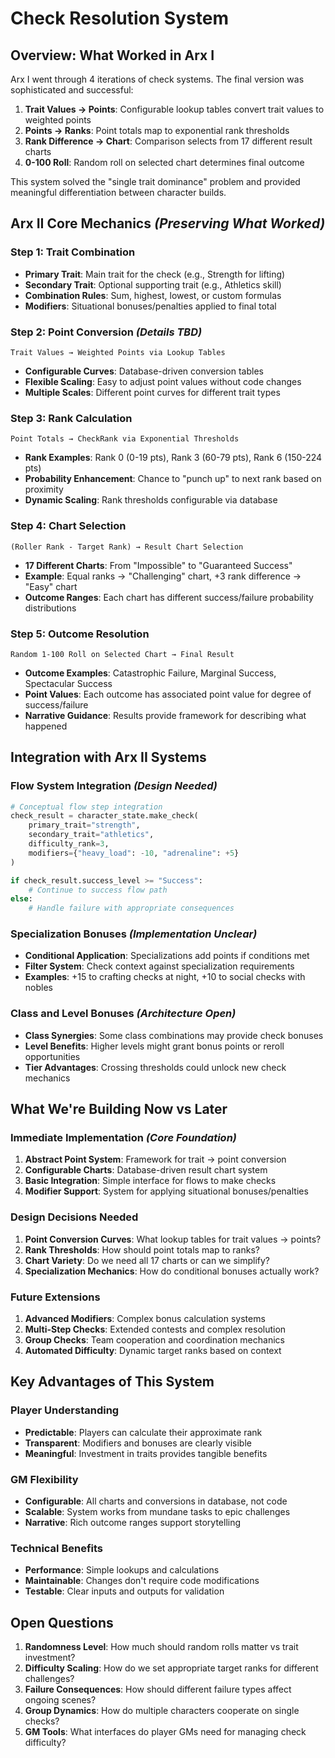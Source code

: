 # Check Resolution System

## Overview: What Worked in Arx I

Arx I went through 4 iterations of check systems. The final version was sophisticated and successful:

1. **Trait Values → Points**: Configurable lookup tables convert trait values to weighted points
2. **Points → Ranks**: Point totals map to exponential rank thresholds  
3. **Rank Difference → Chart**: Comparison selects from 17 different result charts
4. **0-100 Roll**: Random roll on selected chart determines final outcome

This system solved the "single trait dominance" problem and provided meaningful differentiation between character builds.

## Arx II Core Mechanics *(Preserving What Worked)*

### Step 1: Trait Combination
- **Primary Trait**: Main trait for the check (e.g., Strength for lifting)
- **Secondary Trait**: Optional supporting trait (e.g., Athletics skill)  
- **Combination Rules**: Sum, highest, lowest, or custom formulas
- **Modifiers**: Situational bonuses/penalties applied to final total

### Step 2: Point Conversion *(Details TBD)*
```
Trait Values → Weighted Points via Lookup Tables
```
- **Configurable Curves**: Database-driven conversion tables
- **Flexible Scaling**: Easy to adjust point values without code changes
- **Multiple Scales**: Different point curves for different trait types

### Step 3: Rank Calculation
```  
Point Totals → CheckRank via Exponential Thresholds
```
- **Rank Examples**: Rank 0 (0-19 pts), Rank 3 (60-79 pts), Rank 6 (150-224 pts)
- **Probability Enhancement**: Chance to "punch up" to next rank based on proximity
- **Dynamic Scaling**: Rank thresholds configurable via database

### Step 4: Chart Selection
```
(Roller Rank - Target Rank) → Result Chart Selection
```
- **17 Different Charts**: From "Impossible" to "Guaranteed Success"
- **Example**: Equal ranks → "Challenging" chart, +3 rank difference → "Easy" chart
- **Outcome Ranges**: Each chart has different success/failure probability distributions

### Step 5: Outcome Resolution
```
Random 1-100 Roll on Selected Chart → Final Result
```
- **Outcome Examples**: Catastrophic Failure, Marginal Success, Spectacular Success
- **Point Values**: Each outcome has associated point value for degree of success/failure
- **Narrative Guidance**: Results provide framework for describing what happened

## Integration with Arx II Systems

### Flow System Integration *(Design Needed)*
```python
# Conceptual flow step integration
check_result = character_state.make_check(
    primary_trait="strength",
    secondary_trait="athletics",
    difficulty_rank=3,
    modifiers={"heavy_load": -10, "adrenaline": +5}
)

if check_result.success_level >= "Success":
    # Continue to success flow path
else:
    # Handle failure with appropriate consequences
```

### Specialization Bonuses *(Implementation Unclear)*
- **Conditional Application**: Specializations add points if conditions met
- **Filter System**: Check context against specialization requirements
- **Examples**: +15 to crafting checks at night, +10 to social checks with nobles

### Class and Level Bonuses *(Architecture Open)*
- **Class Synergies**: Some class combinations may provide check bonuses
- **Level Benefits**: Higher levels might grant bonus points or reroll opportunities
- **Tier Advantages**: Crossing thresholds could unlock new check mechanics

## What We're Building Now vs Later

### Immediate Implementation *(Core Foundation)*
1. **Abstract Point System**: Framework for trait → point conversion
2. **Configurable Charts**: Database-driven result chart system
3. **Basic Integration**: Simple interface for flows to make checks
4. **Modifier Support**: System for applying situational bonuses/penalties

### Design Decisions Needed
1. **Point Conversion Curves**: What lookup tables for trait values → points?
2. **Rank Thresholds**: How should point totals map to ranks?
3. **Chart Variety**: Do we need all 17 charts or can we simplify?
4. **Specialization Mechanics**: How do conditional bonuses actually work?

### Future Extensions
1. **Advanced Modifiers**: Complex bonus calculation systems
2. **Multi-Step Checks**: Extended contests and complex resolution
3. **Group Checks**: Team cooperation and coordination mechanics
4. **Automated Difficulty**: Dynamic target ranks based on context

## Key Advantages of This System

### Player Understanding
- **Predictable**: Players can calculate their approximate rank
- **Transparent**: Modifiers and bonuses are clearly visible
- **Meaningful**: Investment in traits provides tangible benefits

### GM Flexibility  
- **Configurable**: All charts and conversions in database, not code
- **Scalable**: System works from mundane tasks to epic challenges
- **Narrative**: Rich outcome ranges support storytelling

### Technical Benefits
- **Performance**: Simple lookups and calculations
- **Maintainable**: Changes don't require code modifications
- **Testable**: Clear inputs and outputs for validation

## Open Questions

1. **Randomness Level**: How much should random rolls matter vs trait investment?
2. **Difficulty Scaling**: How do we set appropriate target ranks for different challenges?
3. **Failure Consequences**: How should different failure types affect ongoing scenes?
4. **Group Dynamics**: How do multiple characters cooperate on single checks?
5. **GM Tools**: What interfaces do player GMs need for managing check difficulty?

